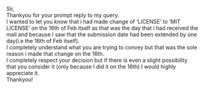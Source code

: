 Sir,  
Thankyou for your prompt reply to my query.  
I wanted to let you know that i had made change of ‘LICENSE’ to ‘MIT LICENSE’
on the 16th of Feb itself as that was the day that i had received the mail and
because I saw that the submission date had been extended by one day(i.e the
16th of Feb itself).  
I completely understand what you are trying to convey but that was the sole
reason i made that change on the 16th.  
I completely respect your decision but if there is even a slight possibility
that you consider it (only because I did it on the 16th) I would highly
appreciate it.  
Thankyou!